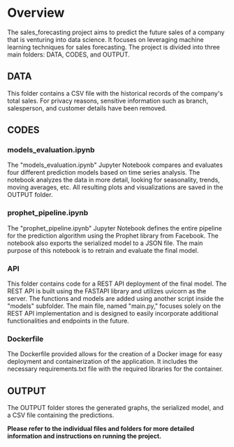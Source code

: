 # Overview
The sales_forecasting project aims to predict the future sales of a company that is venturing into data science. It focuses on leveraging machine learning techniques for sales forecasting. The project is divided into three main folders: DATA, CODES, and OUTPUT.

## DATA
This folder contains a CSV file with the historical records of the company's total sales. For privacy reasons, sensitive information such as branch, salesperson, and customer details have been removed.

## CODES
### models_evaluation.ipynb
The "models_evaluation.ipynb" Jupyter Notebook compares and evaluates four different prediction models based on time series analysis. The notebook analyzes the data in more detail, looking for seasonality, trends, moving averages, etc. All resulting plots and visualizations are saved in the OUTPUT folder.

### prophet_pipeline.ipynb
The "prophet_pipeline.ipynb" Jupyter Notebook defines the entire pipeline for the prediction algorithm using the Prophet library from Facebook. The notebook also exports the serialized model to a JSON file. The main purpose of this notebook is to retrain and evaluate the final model.

### API
This folder contains code for a REST API deployment of the final model. The REST API is built using the FASTAPI library and utilizes uvicorn as the server. The functions and models are added using another script inside the "models" subfolder. The main file, named "main.py," focuses solely on the REST API implementation and is designed to easily incorporate additional functionalities and endpoints in the future.

### Dockerfile
The Dockerfile provided allows for the creation of a Docker image for easy deployment and containerization of the application. It includes the necessary requirements.txt file with the required libraries for the container.

## OUTPUT
The OUTPUT folder stores the generated graphs, the serialized model, and a CSV file containing the predictions.

**Please refer to the individual files and folders for more detailed information and instructions on running the project.**
